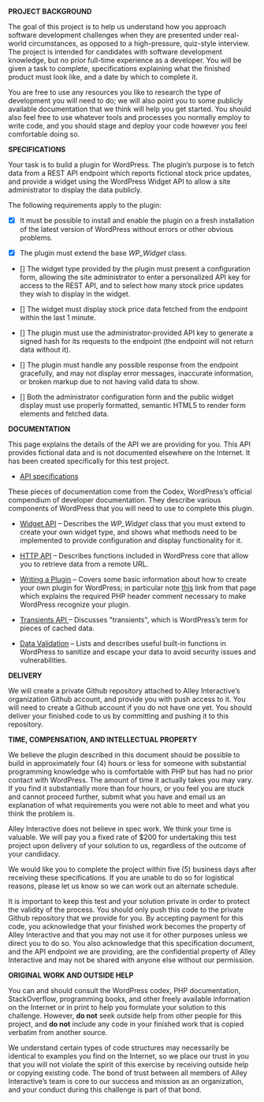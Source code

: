 **PROJECT BACKGROUND**

The goal of this project is to help us understand how you approach software development challenges when they are presented under real-world circumstances, as opposed to a high-pressure, quiz-style interview. The project is intended for candidates with software development knowledge, but no prior full-time experience as a developer. You will be given a task to complete, specifications explaining what the finished product must look like, and a date by which to complete it. 

You are free to use any resources you like to research the type of development you will need to do; we will also point you to some publicly available documentation that we think will help you get started. You should also feel free to use whatever tools and processes you normally employ to write code, and you should stage and deploy your code however you feel comfortable doing so.

**SPECIFICATIONS**

Your task is to build a plugin for WordPress. The plugin’s purpose is to fetch data from a REST API endpoint which reports fictional stock price updates, and provide a widget using the WordPress Widget API to allow a site administrator to display the data publicly.

The following requirements apply to the plugin:

* [X] It must be possible to install and enable the plugin on a fresh installation of the latest version of WordPress without errors or other obvious problems.

* [X] The plugin must extend the base *WP_Widget* class.

* [] The widget type provided by the plugin must present a configuration form, allowing the site administrator to enter a personalized API key for access to the REST API, and to select how many stock price updates they wish to display in the widget.

* [] The widget must display stock price data fetched from the endpoint within the last 1 minute.

* [] The plugin must use the administrator-provided API key to generate a signed hash for its requests to the endpoint (the endpoint will not return data without it).

* [] The plugin must handle any possible response from the endpoint gracefully, and may not display error messages, inaccurate information, or broken markup due to not having valid data to show.

* [] Both the administrator configuration form and the public widget display must use properly formatted, semantic HTML5 to render form elements and fetched data.

**DOCUMENTATION**

This page explains the details of the API we are providing for you. This API provides fictional data and is not documented elsewhere on the Internet. It has been created specifically for this test project.

* [API specifications](http://apidemo.alley.ws/documentation.html)

These pieces of documentation come from the Codex, WordPress’s official compendium of developer documentation. They describe various components of WordPress that you will need to use to complete this plugin.

* [Widget API](https://codex.wordpress.org/Widgets_API) – Describes the *WP_Widget* class that you must extend to create your own widget type, and shows what methods need to be implemented to provide configuration and display functionality for it.

* [HTTP API](https://codex.wordpress.org/HTTP_API) – Describes functions included in WordPress core that allow you to retrieve data from a remote URL.

* [Writing a Plugin](https://codex.wordpress.org/Writing_a_Plugin) – Covers some basic information about how to create your own plugin for WordPress; in particular note [this](https://developer.wordpress.org/plugins/the-basics/header-requirements/) link from that page which explains the required PHP header comment necessary to make WordPress recognize your plugin.

* [Transients API ](https://codex.wordpress.org/Transients_API)– Discusses "transients", which is WordPress’s term for pieces of cached data.

* [Data Validation](https://codex.wordpress.org/Data_Validation) – Lists and describes useful built-in functions in WordPress to sanitize and escape your data to avoid security issues and vulnerabilities.

**DELIVERY**

We will create a private Github repository attached to Alley Interactive’s organization Github account, and provide you with push access to it. You will need to create a Github account if you do not have one yet. You should deliver your finished code to us by committing and pushing it to this repository.

**TIME, COMPENSATION, AND INTELLECTUAL PROPERTY**

We believe the plugin described in this document should be possible to build in approximately four (4) hours or less for someone with substantial programming knowledge who is comfortable with PHP but has had no prior contact with WordPress. The amount of time it actually takes you may vary. If you find it substantially more than four hours, or you feel you are stuck and cannot proceed further, submit what you have and email us an explanation of what requirements you were not able to meet and what you think the problem is.

Alley Interactive does not believe in spec work. We think your time is valuable. We will pay you a fixed rate of $200 for undertaking this test project upon delivery of your solution to us, regardless of the outcome of your candidacy.

We would like you to complete the project within five (5) business days after receiving these specifications. If you are unable to do so for logistical reasons, please let us know so we can work out an alternate schedule.

It is important to keep this test and your solution private in order to protect the validity of the process. You should only push this code to the private Github repository that we provide for you. By accepting payment for this code, you acknowledge that your finished work becomes the property of Alley Interactive and that you may not use it for other purposes unless we direct you to do so. You also acknowledge that this specification document, and the API endpoint we are providing, are the confidential property of Alley Interactive and may not be shared with anyone else without our permission.

**ORIGINAL WORK AND OUTSIDE HELP**

You can and should consult the WordPress codex, PHP documentation, StackOverflow, programming books, and other freely available information on the Internet or in print to help you formulate your solution to this challenge. However, **do not** seek outside help from other people for this project, and **do not** include any code in your finished work that is copied verbatim from another source. 

We understand certain types of code structures may necessarily be identical to examples you find on the Internet, so we place our trust in you that you will not violate the spirit of this exercise by receiving outside help or copying existing code. The bond of trust between all members of Alley Interactive’s team is core to our success and mission as an organization, and your conduct during this challenge is part of that bond.

